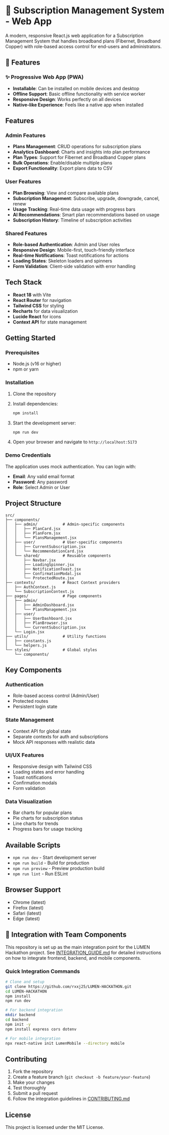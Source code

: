 # 📱 Subscription Management System - Web App

A modern, responsive React.js web application for a Subscription Management System that handles broadband plans (Fibernet, Broadband Copper) with role-based access control for end-users and administrators.

## 🌟 Features

### ✨ Progressive Web App (PWA)
- **Installable**: Can be installed on mobile devices and desktop
- **Offline Support**: Basic offline functionality with service worker
- **Responsive Design**: Works perfectly on all devices
- **Native-like Experience**: Feels like a native app when installed

## Features

### Admin Features
- **Plans Management**: CRUD operations for subscription plans
- **Analytics Dashboard**: Charts and insights into plan performance
- **Plan Types**: Support for Fibernet and Broadband Copper plans
- **Bulk Operations**: Enable/disable multiple plans
- **Export Functionality**: Export plans data to CSV

### User Features
- **Plan Browsing**: View and compare available plans
- **Subscription Management**: Subscribe, upgrade, downgrade, cancel, renew
- **Usage Tracking**: Real-time data usage with progress bars
- **AI Recommendations**: Smart plan recommendations based on usage
- **Subscription History**: Timeline of subscription activities

### Shared Features
- **Role-based Authentication**: Admin and User roles
- **Responsive Design**: Mobile-first, touch-friendly interface
- **Real-time Notifications**: Toast notifications for actions
- **Loading States**: Skeleton loaders and spinners
- **Form Validation**: Client-side validation with error handling

## Tech Stack

- **React 18** with Vite
- **React Router** for navigation
- **Tailwind CSS** for styling
- **Recharts** for data visualization
- **Lucide React** for icons
- **Context API** for state management

## Getting Started

### Prerequisites
- Node.js (v16 or higher)
- npm or yarn

### Installation

1. Clone the repository
2. Install dependencies:
   ```bash
   npm install
   ```

3. Start the development server:
   ```bash
   npm run dev
   ```

4. Open your browser and navigate to `http://localhost:5173`

### Demo Credentials

The application uses mock authentication. You can login with:
- **Email**: Any valid email format
- **Password**: Any password
- **Role**: Select Admin or User

## Project Structure

```
src/
├── components/
│   ├── admin/           # Admin-specific components
│   │   ├── PlanCard.jsx
│   │   ├── PlanForm.jsx
│   │   └── PlansManagement.jsx
│   ├── user/            # User-specific components
│   │   ├── CurrentSubscription.jsx
│   │   └── RecommendationCard.jsx
│   └── shared/          # Reusable components
│       ├── Navbar.jsx
│       ├── LoadingSpinner.jsx
│       ├── NotificationToast.jsx
│       ├── ConfirmationModal.jsx
│       └── ProtectedRoute.jsx
├── contexts/            # React Context providers
│   ├── AuthContext.js
│   └── SubscriptionContext.js
├── pages/               # Page components
│   ├── admin/
│   │   ├── AdminDashboard.jsx
│   │   └── PlansManagement.jsx
│   ├── user/
│   │   ├── UserDashboard.jsx
│   │   ├── PlanBrowser.jsx
│   │   └── CurrentSubscription.jsx
│   └── Login.jsx
├── utils/               # Utility functions
│   ├── constants.js
│   └── helpers.js
└── styles/              # Global styles
    └── components/
```

## Key Components

### Authentication
- Role-based access control (Admin/User)
- Protected routes
- Persistent login state

### State Management
- Context API for global state
- Separate contexts for auth and subscriptions
- Mock API responses with realistic data

### UI/UX Features
- Responsive design with Tailwind CSS
- Loading states and error handling
- Toast notifications
- Confirmation modals
- Form validation

### Data Visualization
- Bar charts for popular plans
- Pie charts for subscription status
- Line charts for trends
- Progress bars for usage tracking

## Available Scripts

- `npm run dev` - Start development server
- `npm run build` - Build for production
- `npm run preview` - Preview production build
- `npm run lint` - Run ESLint

## Browser Support

- Chrome (latest)
- Firefox (latest)
- Safari (latest)
- Edge (latest)

## 🔗 Integration with Team Components

This repository is set up as the main integration point for the LUMEN Hackathon project. See [INTEGRATION_GUIDE.md](./INTEGRATION_GUIDE.md) for detailed instructions on how to integrate frontend, backend, and mobile components.

### Quick Integration Commands

```bash
# Clone and setup
git clone https://github.com/rxxj25/LUMEN-HACKATHON.git
cd LUMEN-HACKATHON
npm install
npm run dev

# For backend integration
mkdir backend
cd backend
npm init -y
npm install express cors dotenv

# For mobile integration  
npx react-native init LumenMobile --directory mobile
```

## Contributing

1. Fork the repository
2. Create a feature branch (`git checkout -b feature/your-feature`)
3. Make your changes
4. Test thoroughly
5. Submit a pull request
6. Follow the integration guidelines in [CONTRIBUTING.md](./CONTRIBUTING.md)

## License

This project is licensed under the MIT License.